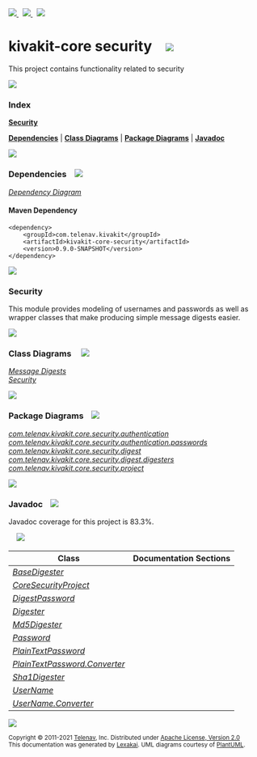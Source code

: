 [//]: # (start-user-text)

<a href="https://www.kivakit.org">
<img src="https://www.kivakit.org/images/web-32.png" srcset="https://www.kivakit.org/images/web-32-2x.png 2x"/>
</a>
&nbsp;
<a href="https://twitter.com/openkivakit">
<img src="https://www.kivakit.org/images/twitter-32.png" srcset="https://www.kivakit.org/images/twitter-32-2x.png 2x"/>
</a>
&nbsp;
<a href="https://kivakit.zulipchat.com">
<img src="https://www.kivakit.org/images/zulip-32.png" srcset="https://www.kivakit.org/images/zulip-32-2x.png 2x"/>
</a>

[//]: # (end-user-text)

# kivakit-core security &nbsp;&nbsp; <img src="https://www.kivakit.org/images/lock-32.png" srcset="https://www.kivakit.org/images/lock-32-2x.png 2x"/>

This project contains functionality related to security

<img src="https://www.kivakit.org/images/horizontal-line-512.png" srcset="https://www.kivakit.org/images/horizontal-line-512-2x.png 2x"/>

### Index

[**Security**](#security)  

[**Dependencies**](#dependencies) | [**Class Diagrams**](#class-diagrams) | [**Package Diagrams**](#package-diagrams) | [**Javadoc**](#javadoc)

<img src="https://www.kivakit.org/images/horizontal-line-512.png" srcset="https://www.kivakit.org/images/horizontal-line-512-2x.png 2x"/>

### Dependencies <a name="dependencies"></a> &nbsp;&nbsp; <img src="https://www.kivakit.org/images/dependencies-32.png" srcset="https://www.kivakit.org/images/dependencies-32-2x.png 2x"/>

[*Dependency Diagram*](https://www.kivakit.org/lexakai/kivakit/kivakit-core/security/documentation/diagrams/dependencies.svg)

#### Maven Dependency

    <dependency>
        <groupId>com.telenav.kivakit</groupId>
        <artifactId>kivakit-core-security</artifactId>
        <version>0.9.0-SNAPSHOT</version>
    </dependency>


<img src="https://www.kivakit.org/images/horizontal-line-128.png" srcset="https://www.kivakit.org/images/horizontal-line-128-2x.png 2x"/>

[//]: # (start-user-text)

### Security <a name = "security"></a>

This module provides modeling of usernames and passwords as well as wrapper classes that make
producing simple message digests easier.

[//]: # (end-user-text)

<img src="https://www.kivakit.org/images/horizontal-line-128.png" srcset="https://www.kivakit.org/images/horizontal-line-128-2x.png 2x"/>

### Class Diagrams <a name="class-diagrams"></a> &nbsp; &nbsp; <img src="https://www.kivakit.org/images/diagram-40.png" srcset="https://www.kivakit.org/images/diagram-40-2x.png 2x"/>

[*Message Digests*](https://www.kivakit.org/lexakai/kivakit/kivakit-core/security/documentation/diagrams/diagram-security-digest.svg)  
[*Security*](https://www.kivakit.org/lexakai/kivakit/kivakit-core/security/documentation/diagrams/diagram-security.svg)

<img src="https://www.kivakit.org/images/horizontal-line-128.png" srcset="https://www.kivakit.org/images/horizontal-line-128-2x.png 2x"/>

### Package Diagrams <a name="package-diagrams"></a> &nbsp;&nbsp; <img src="https://www.kivakit.org/images/box-32.png" srcset="https://www.kivakit.org/images/box-32-2x.png 2x"/>

[*com.telenav.kivakit.core.security.authentication*](https://www.kivakit.org/lexakai/kivakit/kivakit-core/security/documentation/diagrams/com.telenav.kivakit.core.security.authentication.svg)  
[*com.telenav.kivakit.core.security.authentication.passwords*](https://www.kivakit.org/lexakai/kivakit/kivakit-core/security/documentation/diagrams/com.telenav.kivakit.core.security.authentication.passwords.svg)  
[*com.telenav.kivakit.core.security.digest*](https://www.kivakit.org/lexakai/kivakit/kivakit-core/security/documentation/diagrams/com.telenav.kivakit.core.security.digest.svg)  
[*com.telenav.kivakit.core.security.digest.digesters*](https://www.kivakit.org/lexakai/kivakit/kivakit-core/security/documentation/diagrams/com.telenav.kivakit.core.security.digest.digesters.svg)  
[*com.telenav.kivakit.core.security.project*](https://www.kivakit.org/lexakai/kivakit/kivakit-core/security/documentation/diagrams/com.telenav.kivakit.core.security.project.svg)

<img src="https://www.kivakit.org/images/horizontal-line-128.png" srcset="https://www.kivakit.org/images/horizontal-line-128-2x.png 2x"/>

### Javadoc <a name="javadoc"></a> &nbsp;&nbsp; <img src="https://www.kivakit.org/images/books-32.png" srcset="https://www.kivakit.org/images/books-32-2x.png 2x"/>

Javadoc coverage for this project is 83.3%.  
  
&nbsp; &nbsp; <img src="https://www.kivakit.org/images/meter-80-96.png" srcset="https://www.kivakit.org/images/meter-80-96-2x.png 2x"/>




| Class | Documentation Sections |
|---|---|
| [*BaseDigester*](https://www.kivakit.org/javadoc/kivakit/kivakit.core.security/com/telenav/kivakit/core/security/digest/BaseDigester.html) |  |  
| [*CoreSecurityProject*](https://www.kivakit.org/javadoc/kivakit/kivakit.core.security/com/telenav/kivakit/core/security/project/CoreSecurityProject.html) |  |  
| [*DigestPassword*](https://www.kivakit.org/javadoc/kivakit/kivakit.core.security/com/telenav/kivakit/core/security/authentication/passwords/DigestPassword.html) |  |  
| [*Digester*](https://www.kivakit.org/javadoc/kivakit/kivakit.core.security/com/telenav/kivakit/core/security/digest/Digester.html) |  |  
| [*Md5Digester*](https://www.kivakit.org/javadoc/kivakit/kivakit.core.security/com/telenav/kivakit/core/security/digest/digesters/Md5Digester.html) |  |  
| [*Password*](https://www.kivakit.org/javadoc/kivakit/kivakit.core.security/com/telenav/kivakit/core/security/authentication/Password.html) |  |  
| [*PlainTextPassword*](https://www.kivakit.org/javadoc/kivakit/kivakit.core.security/com/telenav/kivakit/core/security/authentication/passwords/PlainTextPassword.html) |  |  
| [*PlainTextPassword.Converter*](https://www.kivakit.org/javadoc/kivakit/kivakit.core.security/com/telenav/kivakit/core/security/authentication/passwords/PlainTextPassword.Converter.html) |  |  
| [*Sha1Digester*](https://www.kivakit.org/javadoc/kivakit/kivakit.core.security/com/telenav/kivakit/core/security/digest/digesters/Sha1Digester.html) |  |  
| [*UserName*](https://www.kivakit.org/javadoc/kivakit/kivakit.core.security/com/telenav/kivakit/core/security/authentication/UserName.html) |  |  
| [*UserName.Converter*](https://www.kivakit.org/javadoc/kivakit/kivakit.core.security/com/telenav/kivakit/core/security/authentication/UserName.Converter.html) |  |  

[//]: # (start-user-text)



[//]: # (end-user-text)

<img src="https://www.kivakit.org/images/horizontal-line-512.png" srcset="https://www.kivakit.org/images/horizontal-line-512-2x.png 2x"/>

<sub>Copyright &#169; 2011-2021 [Telenav](http://telenav.com), Inc. Distributed under [Apache License, Version 2.0](LICENSE)</sub>  
<sub>This documentation was generated by [Lexakai](https://github.com/Telenav/lexakai). UML diagrams courtesy
of [PlantUML](http://plantuml.com).</sub>

